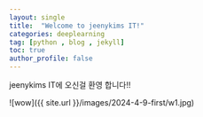 ```yaml
---
layout: single
title:  "Welcome to jeenykims IT!"
categories: deeplearning
tag: [python , blog , jekyll]
toc: true
author_profile: false
---
```


jeenykims IT에 오신걸 환영 합니다!!

![wow]({{ site.url }}/images/2024-4-9-first/w1.jpg)